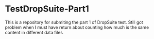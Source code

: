 # TestDropSuite-Part1
This is a repository for submiting the part 1 of DropSuite test.
Still got problem when I must have return about counting how much is 
the same content in different data files
